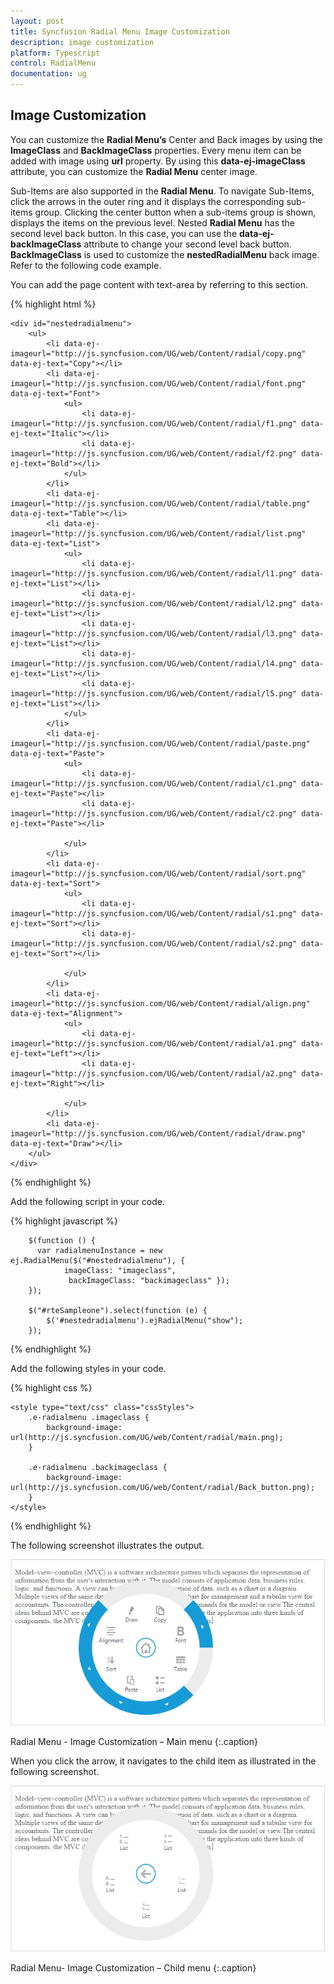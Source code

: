 ```yaml
---
layout: post
title: Syncfusion Radial Menu Image Customization
description: image customization
platform: Typescript
control: RadialMenu
documentation: ug
---
```


## Image Customization

You can customize the **Radial Menu’s** Center and Back images by using the **ImageClass** and **BackImageClass** properties. Every menu item can be added with image using **url** property. By using this **data-ej-imageClass** attribute, you can customize the **Radial Menu** center image. 

Sub-Items are also supported in the **Radial Menu**. To navigate Sub-Items, click the arrows in the outer ring and it displays the corresponding sub-items group. Clicking the center button when a sub-items group is shown, displays the items on the previous level. Nested **Radial Menu** has the second level back button. In this case, you can use the **data-ej-backImageClass** attribute to change your second level back button. **BackImageClass** is used to customize the **nestedRadialMenu** back image. Refer to the following code example.

You can add the page content with text-area by referring to this section.

{% highlight html %}


    <div id="nestedradialmenu">
        <ul>
            <li data-ej-imageurl="http://js.syncfusion.com/UG/web/Content/radial/copy.png" data-ej-text="Copy"></li>
            <li data-ej-imageurl="http://js.syncfusion.com/UG/web/Content/radial/font.png" data-ej-text="Font">
                <ul>
                    <li data-ej-imageurl="http://js.syncfusion.com/UG/web/Content/radial/f1.png" data-ej-text="Italic"></li>
                    <li data-ej-imageurl="http://js.syncfusion.com/UG/web/Content/radial/f2.png" data-ej-text="Bold"></li>
                </ul>
            </li>
            <li data-ej-imageurl="http://js.syncfusion.com/UG/web/Content/radial/table.png" data-ej-text="Table"></li>
            <li data-ej-imageurl="http://js.syncfusion.com/UG/web/Content/radial/list.png" data-ej-text="List">
                <ul>
                    <li data-ej-imageurl="http://js.syncfusion.com/UG/web/Content/radial/l1.png" data-ej-text="List"></li>
                    <li data-ej-imageurl="http://js.syncfusion.com/UG/web/Content/radial/l2.png" data-ej-text="List"></li>
                    <li data-ej-imageurl="http://js.syncfusion.com/UG/web/Content/radial/l3.png" data-ej-text="List"></li>
                    <li data-ej-imageurl="http://js.syncfusion.com/UG/web/Content/radial/l4.png" data-ej-text="List"></li>
                    <li data-ej-imageurl="http://js.syncfusion.com/UG/web/Content/radial/l5.png" data-ej-text="List"></li>
                </ul>
            </li>
            <li data-ej-imageurl="http://js.syncfusion.com/UG/web/Content/radial/paste.png" data-ej-text="Paste">
                <ul>
                    <li data-ej-imageurl="http://js.syncfusion.com/UG/web/Content/radial/c1.png" data-ej-text="Paste"></li>
                    <li data-ej-imageurl="http://js.syncfusion.com/UG/web/Content/radial/c2.png" data-ej-text="Paste"></li>

                </ul>
            </li>
            <li data-ej-imageurl="http://js.syncfusion.com/UG/web/Content/radial/sort.png" data-ej-text="Sort">
                <ul>
                    <li data-ej-imageurl="http://js.syncfusion.com/UG/web/Content/radial/s1.png" data-ej-text="Sort"></li>
                    <li data-ej-imageurl="http://js.syncfusion.com/UG/web/Content/radial/s2.png" data-ej-text="Sort"></li>

                </ul>
            </li>
            <li data-ej-imageurl="http://js.syncfusion.com/UG/web/Content/radial/align.png" data-ej-text="Alignment">
                <ul>
                    <li data-ej-imageurl="http://js.syncfusion.com/UG/web/Content/radial/a1.png" data-ej-text="Left"></li>
                    <li data-ej-imageurl="http://js.syncfusion.com/UG/web/Content/radial/a2.png" data-ej-text="Right"></li>

                </ul>
            </li>
            <li data-ej-imageurl="http://js.syncfusion.com/UG/web/Content/radial/draw.png" data-ej-text="Draw"></li>
        </ul>
    </div>
    
{% endhighlight %}

Add the following script in your code.
    
{% highlight javascript %}

        $(function () {
          var radialmenuInstance = new ej.RadialMenu($("#nestedradialmenu"), {
                imageClass: "imageclass",
                 backImageClass: "backimageclass" });
        });
        
        $("#rteSampleone").select(function (e) {
            $('#nestedradialmenu').ejRadialMenu("show");
        });
    
{% endhighlight %}

Add the following styles in your code.
    
{% highlight css %}

    <style type="text/css" class="cssStyles">
        .e-radialmenu .imageclass {
            background-image: url(http://js.syncfusion.com/UG/web/Content/radial/main.png);
        }

        .e-radialmenu .backimageclass {
            background-image: url(http://js.syncfusion.com/UG/web/Content/radial/Back_button.png);
        }
    </style>


{% endhighlight %}



The following screenshot illustrates the output.

![Image customizations](image-customization_images\image-customization_img1.png)

Radial Menu - Image Customization – Main menu
{:.caption}

When you click the arrow, it navigates to the child item as illustrated in the following screenshot.

![Radial Menu Image customizations](image-customization_images\image-customization_img2.png)

Radial Menu- Image Customization – Child menu 
{:.caption}



